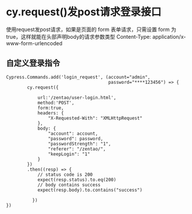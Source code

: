 # cy.request()发post请求登录接口

使用request发post请求，如果是页面的 form 表单请求，只需设置 form 为 true，这样就能在头部声明body的请求参数类型 Content-Type: application/x-www-form-urlencoded

## 自定义登录指令

```
Cypress.Commands.add('login_request', (account="admin",
                                       password="****123456") => {
        cy.request({

            url:'/zentao/user-login.html',
            method:'POST',
            form:true,
            headers: {
                "X-Requested-With": "XMLHttpRequest"
            },
            body: {
                "account": account,
                "password": password,
                "passwordStrength": "1",
                "referer": "/zentao/",
                "keepLogin": "1"
            }
        })
        .then((resp) => {
            // status code is 200
            expect(resp.status).to.eq(200)
            // body contains success
            expect(resp.body).to.contains("success")

          })
})
```
